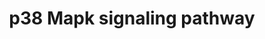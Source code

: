 ---
annotations:
- type: Pathway Ontology
  value: p38 MAPK signaling pathway
authors:
- S.Burel
- MaintBot
- Khanspers
- Ddigles
- AlexanderPico
- Mkutmon
- DeSl
- Eweitz
description: p38 MAPKs are members of the MAPK family that are activated by a variety
  of environmental stresses and inflammatory cytokines. Stress signals are delivered
  to this cascade by members of small GTPases of the Rho family (Rac, Rho, Cdc42).
  As with other MAPK cascades, the membrane-proximal component is a MAPKKK, typically
  a MEKK or a mixed lineage kinase (MLK). The MAPKKK phosphorylates and activated
  MKK3/5, the p38 MAPK kinase. MKK3/6 can also be activated directly by ASK1, which
  is stimulated by apoptotic stimuli. P38 MAK is involved in regulation of Hsp27 and
  MAPKAP-2 and several transcription factors including ATF2, STAT1, THE Max/Myc complex,
  MEF-2, ELK-1 and indirectly CREB via activation of MSK1.
last-edited: 2021-05-11
organisms:
- Mus musculus
redirect_from:
- /index.php/Pathway:WP350
- /instance/WP350
schema-jsonld:
- '@context': https://schema.org/
  '@id': https://wikipathways.github.io/pathways/WP350.html
  '@type': Dataset
  creator:
    '@type': Organization
    name: WikiPathways
  description: p38 MAPKs are members of the MAPK family that are activated by a variety
    of environmental stresses and inflammatory cytokines. Stress signals are delivered
    to this cascade by members of small GTPases of the Rho family (Rac, Rho, Cdc42).
    As with other MAPK cascades, the membrane-proximal component is a MAPKKK, typically
    a MEKK or a mixed lineage kinase (MLK). The MAPKKK phosphorylates and activated
    MKK3/5, the p38 MAPK kinase. MKK3/6 can also be activated directly by ASK1, which
    is stimulated by apoptotic stimuli. P38 MAK is involved in regulation of Hsp27
    and MAPKAP-2 and several transcription factors including ATF2, STAT1, THE Max/Myc
    complex, MEF-2, ELK-1 and indirectly CREB via activation of MSK1.
  keywords:
  - Map3k5
  - Pla2g4a
  - Traf2
  - Hras
  - Max
  - Mapk14
  - Map3k1
  - Cdc42
  - Map2k6
  - Grb2
  - Rasgrf1
  - Atf2
  - Daxx
  - Ripk1
  - Tgfbr1
  - Tradd
  - Myc
  - Rps6ka5
  - Map2k4
  - Tgfb2
  - Mapkapk2
  - Elk1
  - Map3k7
  - Hmgn1
  - Mknk1
  - Gm42878
  - Ddit3
  - Apoptosis
  - Shc1
  - Map3k9
  - Mef2d
  - Stat1
  - Creb1
  - Hspb1
  - Rac1
  license: CC0
  name: p38 Mapk signaling pathway
seo: CreativeWork
title: p38 Mapk signaling pathway
wpid: WP350
---